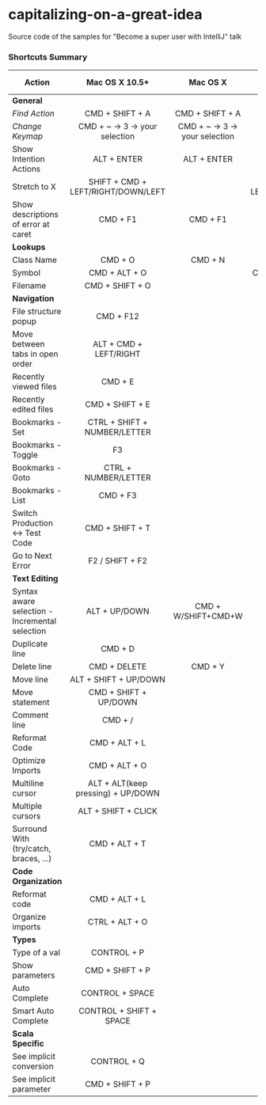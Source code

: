 # capitalizing-on-a-great-idea
Source code of the samples for "Become a super user with IntelliJ" talk

### Shortcuts Summary

| Action | Mac OS X 10.5+ | Mac OS X | Default Windows & Linux
|--------|:-----:|:--------:|:--------:
| **General**
|*Find Action*|CMD + SHIFT + A|CMD + SHIFT + A| CTRL + SHIFT + A 
|*Change Keymap*|CMD + ~ -> 3 -> your selection|CMD + ~ -> 3 -> your selection|CTRL + ~ -> 3 -> your selection
|Show Intention Actions|ALT + ENTER|ALT + ENTER|ALT + ENTER
|Stretch to X|SHIFT + CMD + LEFT/RIGHT/DOWN/LEFT||CTRL + SHIFT + LEFT/RIGHT/DOWN/LEFT
|Show descriptions of error at caret|CMD + F1|CMD + F1|CTRL + F1
| **Lookups**
|Class Name|CMD + O|CMD + N|CTRL N
|Symbol|CMD + ALT + O||CTRL + ALT + SHIFT + N
|Filename|CMD + SHIFT + O||CTRL + SHIFT + N
| **Navigation**
|File structure popup|CMD + F12||CTRL + F12
|Move between tabs in open order|ALT + CMD + LEFT/RIGHT || CTRL + ALT + LEFT/RIGHT
|Recently viewed files|CMD + E||CTRL + E
|Recently edited files|CMD + SHIFT + E||CTRL + SHIFT + E
|Bookmarks - Set|CTRL + SHIFT + NUMBER/LETTER|| CTRL + SHIFT + NUMBER/LETTER
|Bookmarks - Toggle|F3||F11
|Bookmarks - Goto|CTRL + NUMBER/LETTER|| CTRL + NUMBER/LETTER
|Bookmarks - List|CMD + F3||SHIFT + F11
|Switch Production <-> Test Code|CMD + SHIFT + T||CTRL + SHIFT + T
|Go to Next Error|F2 / SHIFT + F2||F2 / SHIFT + F2
| **Text Editing**
|Syntax aware selection - Incremental selection|ALT + UP/DOWN|CMD + W/SHIFT+CMD+W
|Duplicate line|CMD + D
|Delete line|CMD + DELETE|CMD + Y
|Move line|ALT + SHIFT + UP/DOWN
|Move statement|CMD + SHIFT + UP/DOWN
|Comment line|CMD + /
|Reformat Code|CMD + ALT + L
|Optimize Imports|CMD + ALT + O
|Multiline cursor|ALT + ALT(keep pressing) + UP/DOWN
|Multiple cursors|ALT + SHIFT + CLICK
|Surround With (try/catch, braces, ...)|CMD + ALT + T
| **Code Organization**
|Reformat code|CMD + ALT + L
|Organize imports|CTRL + ALT + O
| **Types**
|Type of a val|CONTROL + P
|Show parameters|CMD + SHIFT + P
|Auto Complete|CONTROL + SPACE
|Smart Auto Complete|CONTROL + SHIFT + SPACE
| **Scala Specific**
|See implicit conversion|CONTROL + Q
|See implicit parameter|CMD + SHIFT + P
